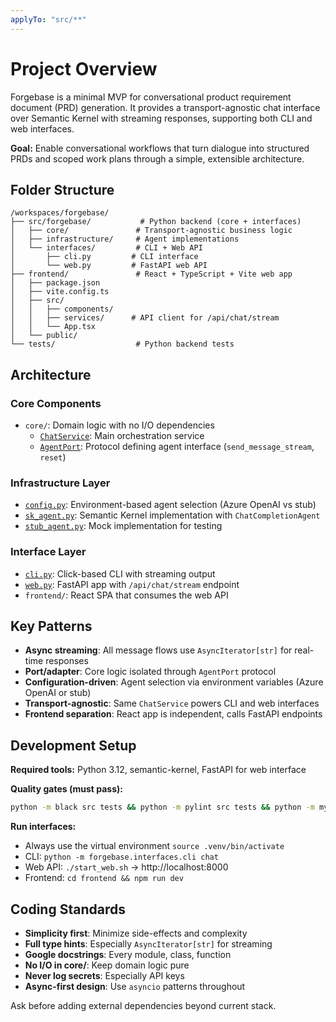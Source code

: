 ```yaml
---
applyTo: "src/**"
---
```

# Project Overview

Forgebase is a minimal MVP for conversational product requirement document (PRD) generation. It provides a transport-agnostic chat interface over Semantic Kernel with streaming responses, supporting both CLI and web interfaces.

**Goal:** Enable conversational workflows that turn dialogue into structured PRDs and scoped work plans through a simple, extensible architecture.

## Folder Structure

```
/workspaces/forgebase/
├── src/forgebase/           # Python backend (core + interfaces)
│   ├── core/               # Transport-agnostic business logic
│   ├── infrastructure/     # Agent implementations
│   └── interfaces/         # CLI + Web API
│       ├── cli.py         # CLI interface
│       └── web.py         # FastAPI web API
├── frontend/               # React + TypeScript + Vite web app
│   ├── package.json
│   ├── vite.config.ts
│   ├── src/
│   │   ├── components/
│   │   ├── services/      # API client for /api/chat/stream
│   │   └── App.tsx
│   └── public/
└── tests/                  # Python backend tests
```

## Architecture

### Core Components
* `core/`: Domain logic with no I/O dependencies
  - [`ChatService`](src/forgebase/core/chat_service.py): Main orchestration service
  - [`AgentPort`](src/forgebase/core/ports.py): Protocol defining agent interface (`send_message_stream`, `reset`)

### Infrastructure Layer  
* [`config.py`](src/forgebase/infrastructure/config.py): Environment-based agent selection (Azure OpenAI vs stub)
* [`sk_agent.py`](src/forgebase/infrastructure/sk_agent.py): Semantic Kernel implementation with `ChatCompletionAgent`
* [`stub_agent.py`](src/forgebase/infrastructure/stub_agent.py): Mock implementation for testing

### Interface Layer
* [`cli.py`](src/forgebase/interfaces/cli.py): Click-based CLI with streaming output
* [`web.py`](src/forgebase/interfaces/web.py): FastAPI app with `/api/chat/stream` endpoint
* `frontend/`: React SPA that consumes the web API

## Key Patterns

* **Async streaming**: All message flows use `AsyncIterator[str]` for real-time responses
* **Port/adapter**: Core logic isolated through `AgentPort` protocol
* **Configuration-driven**: Agent selection via environment variables (Azure OpenAI or stub)
* **Transport-agnostic**: Same `ChatService` powers CLI and web interfaces
* **Frontend separation**: React app is independent, calls FastAPI endpoints

## Development Setup

**Required tools:** Python 3.12, semantic-kernel, FastAPI for web interface

**Quality gates (must pass):**
```bash
python -m black src tests && python -m pylint src tests && python -m mypy src && python -m pytest tests
```

**Run interfaces:**
- Always use the virtual environment `source .venv/bin/activate`
- CLI: `python -m forgebase.interfaces.cli chat`  
- Web API: `./start_web.sh` → http://localhost:8000
- Frontend: `cd frontend && npm run dev`

## Coding Standards

* **Simplicity first**: Minimize side-effects and complexity
* **Full type hints**: Especially `AsyncIterator[str]` for streaming
* **Google docstrings**: Every module, class, function
* **No I/O in core/**: Keep domain logic pure
* **Never log secrets**: Especially API keys
* **Async-first design**: Use `asyncio` patterns throughout

Ask before adding external dependencies beyond current stack.